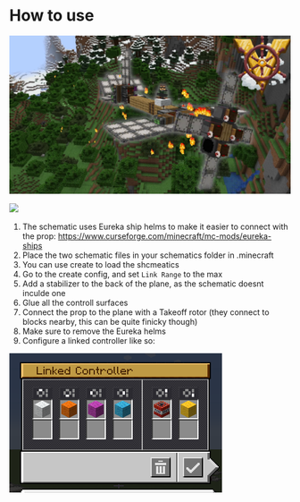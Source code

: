 # How to use
![Thumbnail](ThumbnailV002.png)

[![](https://markdown-videos.deta.dev/youtube/epQdHJIzJz4)](https://youtu.be/epQdHJIzJz4)

1) The schematic uses Eureka ship helms to make it easier to connect with the prop: https://www.curseforge.com/minecraft/mc-mods/eureka-ships
2) Place the two schematic files in your schematics folder in .minecraft
3) You can use create to load the shcmeatics
4) Go to the create config, and set `Link Range` to the max
5) Add a stabilizer to the back of the plane, as the schematic doesnt inculde one
6) Glue all the controll surfaces
7) Connect the prop to the plane with a Takeoff rotor (they connect to blocks nearby, this can be quite finicky though)
8) Make sure to remove the Eureka helms
9) Configure a linked controller like so:

![Linked Controller](image.png)
